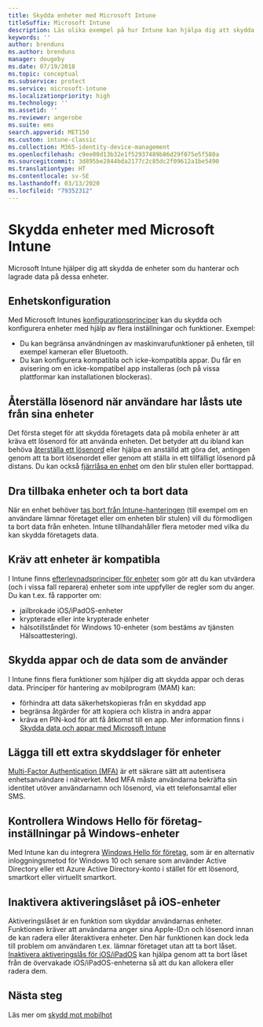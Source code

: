 ```yaml
---
title: Skydda enheter med Microsoft Intune
titleSuffix: Microsoft Intune
description: Läs olika exempel på hur Intune kan hjälpa dig att skydda dina enheter mot obehörig åtkomst och andra hot.
keywords: ''
author: brenduns
ms.author: brenduns
manager: dougeby
ms.date: 07/19/2018
ms.topic: conceptual
ms.subservice: protect
ms.service: microsoft-intune
ms.localizationpriority: high
ms.technology: ''
ms.assetid: ''
ms.reviewer: angerobe
ms.suite: ems
search.appverid: MET150
ms.custom: intune-classic
ms.collection: M365-identity-device-management
ms.openlocfilehash: c9ee00d13b32e1f52937489b86d29f075e5f580a
ms.sourcegitcommit: 3d895be2844bda2177c2c85dc2f09612a1be5490
ms.translationtype: HT
ms.contentlocale: sv-SE
ms.lasthandoff: 03/13/2020
ms.locfileid: "79352312"
---
```

# <a name="protect-devices-with-microsoft-intune"></a>Skydda enheter med Microsoft Intune

Microsoft Intune hjälper dig att skydda de enheter som du hanterar och lagrade data på dessa enheter.

## <a name="device-configuration"></a>Enhetskonfiguration
Med Microsoft Intunes [konfigurationsprinciper](../configuration/device-profiles.md) kan du skydda och konfigurera enheter med hjälp av flera inställningar och funktioner. Exempel:

- Du kan begränsa användningen av maskinvarufunktioner på enheten, till exempel kameran eller Bluetooth.
- Du kan konfigurera kompatibla och icke-kompatibla appar. Du får en avisering om en icke-kompatibel app installeras (och på vissa plattformar kan installationen blockeras).

## <a name="reset-passcodes-when-users-are-locked-out-of-their-devices"></a>Återställa lösenord när användare har låsts ute från sina enheter
Det första steget för att skydda företagets data på mobila enheter är att kräva ett lösenord för att använda enheten. Det betyder att du ibland kan behöva [återställa ett lösenord](../remote-actions/device-passcode-reset.md) eller hjälpa en anställd att göra det, antingen genom att ta bort lösenordet eller genom att ställa in ett tillfälligt lösenord på distans. Du kan också [fjärrlåsa en enhet](../remote-actions/device-remote-lock.md) om den blir stulen eller borttappad.

## <a name="retire-devices-and-remove-data"></a>Dra tillbaka enheter och ta bort data
När en enhet behöver [tas bort från Intune-hanteringen](../remote-actions/devices-wipe.md) (till exempel om en användare lämnar företaget eller om enheten blir stulen) vill du förmodligen ta bort data från enheten. Intune tillhandahåller flera metoder med vilka du kan skydda företagets data.

## <a name="require-devices-to-be-compliant"></a>Kräv att enheter är kompatibla
I Intune finns [efterlevnadsprinciper för enheter](device-compliance-get-started.md) som gör att du kan utvärdera (och i vissa fall reparera) enheter som inte uppfyller de regler som du anger. Du kan t.ex. få rapporter om:
- jailbrokade iOS/iPadOS-enheter
- krypterade eller inte krypterade enheter
- hälsotillståndet för Windows 10-enheter (som bestäms av tjänsten Hälsoattestering).

## <a name="protect-apps-and-the-data-they-use"></a>Skydda appar och de data som de använder
I Intune finns flera funktioner som hjälper dig att skydda appar och deras data. Principer för hantering av mobilprogram (MAM) kan:
- förhindra att data säkerhetskopieras från en skyddad app
- begränsa åtgärder för att kopiera och klistra in andra appar
- kräva en PIN-kod för att få åtkomst till en app. Mer information finns i [Skydda data och appar med Microsoft Intune](../apps/app-protection-policy.md)

## <a name="add-an-additional-layer-of-protection-to-devices"></a>Lägga till ett extra skyddslager för enheter
[Multi-Factor Authentication (MFA)](../enrollment/multi-factor-authentication.md) är ett säkrare sätt att autentisera enhetsanvändare i nätverket.  Med MFA måste användarna bekräfta sin identitet utöver användarnamn och lösenord, via ett telefonsamtal eller SMS.

## <a name="control-windows-hello-for-business-settings-on-windows-devices"></a>Kontrollera Windows Hello för företag-inställningar på Windows-enheter
Med Intune kan du integrera [Windows Hello för företag](windows-hello.md), som är en alternativ inloggningsmetod för Windows 10 och senare som använder Active Directory eller ett Azure Active Directory-konto i stället för ett lösenord, smartkort eller virtuellt smartkort.

## <a name="disable-activation-lock-on-ios-devices"></a>Inaktivera aktiveringslåset på iOS-enheter
Aktiveringslåset är en funktion som skyddar användarnas enheter. Funktionen kräver att användarna anger sina Apple-ID:n och lösenord innan de kan radera eller återaktivera enheter. Den här funktionen kan dock leda till problem om användaren t.ex. lämnar företaget utan att ta bort låset. [Inaktivera aktiveringslås för iOS/iPadOS](../remote-actions/device-activation-lock-disable.md) kan hjälpa genom att ta bort låset från de övervakade iOS/iPadOS-enheterna så att du kan allokera eller radera dem.

## <a name="next-steps"></a>Nästa steg

Läs mer om [skydd mot mobilhot](mobile-threat-defense.md)
